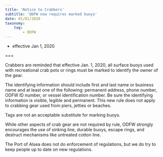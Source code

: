```yaml
---
title: 'Notice to Crabbers'
subtitle: 'ODFW now requires marked buoys'
date: 01/01/2020
taxonomy:
    tag:
        - ODFW
---
```


- effective Jan 1, 2020

===

Crabbers are reminded that effective Jan. 1, 2020, all surface buoys used with recreational crab pots or rings must be marked to identify the owner of the gear.

The identifying information should include first and last name or business name and at least one of the following: permanent address, phone number, ODFW ID number, or vessel identification number. Be sure the identifying information is visible, legible and permanent. This new rule does not apply to crabbing gear used from piers, jetties or beaches.

Tags are not an acceptable substitute for marking buoys.

While other aspects of crab gear are not required by rule, ODFW strongly encourages the use of sinking line, durable buoys, escape rings, and destruct mechanisms like untreated cotton line.

The Port of Alsea does not do enforcement of regulations, but we do try to keep people up to date on new regulations.
